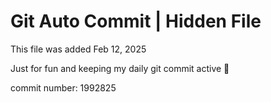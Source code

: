 # Git Auto Commit | Hidden File

This file was added Feb 12, 2025

Just for fun and keeping my daily git commit active 🤪

commit number: 1992825
